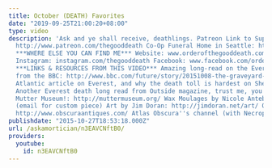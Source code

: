 ```yaml
---
title: October (DEATH) Favorites
date: "2019-09-25T21:00:20+08:00"
type: video
description: 'Ask and ye shall receive, deathlings. Patreon Link to Support this Channel:
  http://www.patreon.com/thegooddeath Co-Op Funeral Home in Seattle: http://funerals.coop/
  ***WHERE ELSE YOU CAN FIND ME*** Website: www.orderofthegooddeath.com Twitter: www.twitter.com/thegooddeath
  Instagram: instagram.com/thegooddeath Facebook: www.facebook.com/orderofthegooddeath
  ***LINKS & RESOURCES FROM THIS VIDEO*** Amazing long-read on the Everest Bodies
  from the BBC: http://www.bbc.com/future/story/20151008-the-graveyard-in-the-clouds-everests-200-dead-bodies
  Atlantic article on Everest, and why the death toll is hardest on Sherpas: http://www.theatlantic.com/international/archive/2014/04/mortality-on-mount-everest/360927/
  Another Everest death long read from Outside magazine, trust me, you want it: http://www.outsideonline.com/1924596/everest%E2%80%99s-darkest-year
  Mutter Museum!: http://muttermuseum.org/ Wax Moulages by Nicole Antebi: http://nicoleantebi.com/for-hire/wax-medical-moulages/
  (email for custom piece) Art by Jim Doran: http://jimdoran.net/art/ Obscura Antiques:
  http://www.obscuraantiques.com/ Atlas Obscura''s channel (with Necropants!): https://www.youtube.com/watch?v=uxBzmTylbwg'
publishdate: "2015-10-27T18:53:18.000Z"
url: /askamortician/n3EAVCNftB0/
providers:
  youtube:
    id: n3EAVCNftB0
---
```

